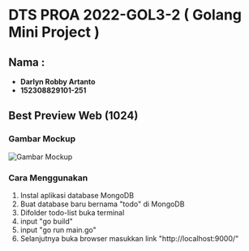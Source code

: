# DTS PROA 2022-GOL3-2 ( Golang Mini Project )

## Nama :
- **Darlyn Robby Artanto**
- **152308829101-251**

## Best Preview Web (1024)

### Gambar Mockup
![Gambar Mockup](https://i.ibb.co/Hqb1CYB/screenshot-localhost-9000-2022-08-10-22-09-27.png)

### Cara Menggunakan
1. Instal aplikasi database MongoDB
2. Buat database baru bernama "todo" di MongoDB
3. Difolder todo-list buka terminal
4. input "go build"
5. input "go run main.go"
6. Selanjutnya buka browser masukkan link "http://localhost:9000/"